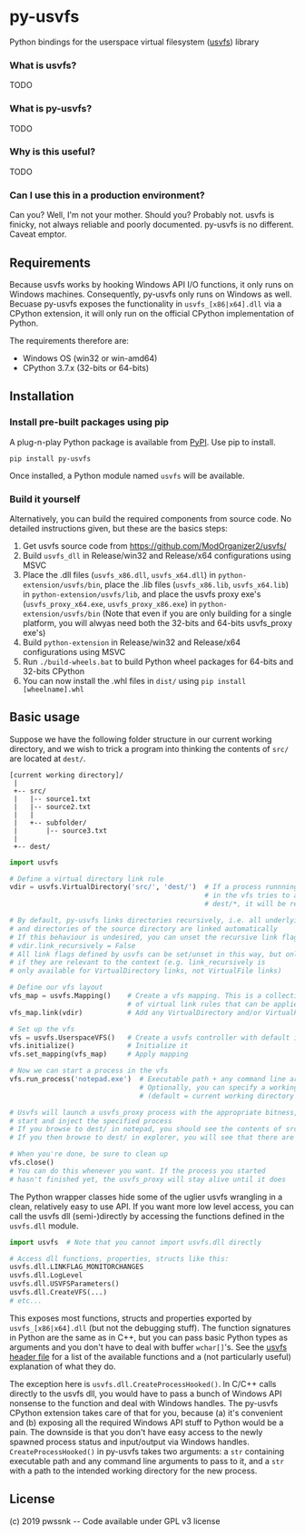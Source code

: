 # py-usvfs
Python bindings for the userspace virtual filesystem ([usvfs](https://github.com/ModOrganizer2/usvfs/)) library

### What is usvfs?
TODO

### What is py-usvfs?
TODO

### Why is this useful?
TODO

### Can I use this in a production environment?
Can you? Well, I'm not your mother. Should you? Probably not. usvfs is finicky, not always reliable and poorly documented. py-usvfs is no different. Caveat emptor.



## Requirements
Because usvfs works by hooking Windows API I/O functions, it only runs on Windows machines. Consequently, py-usvfs only runs on Windows as well.
Becuase py-usvfs exposes the functionality in `usvfs_[x86|x64].dll` via a CPython extension, it will only run on the official CPython implementation of Python. 

The requirements therefore are:
* Windows OS (win32 or win-amd64)
* CPython 3.7.x (32-bits or 64-bits)



## Installation
### Install pre-built packages using pip
A plug-n-play Python package is available from [PyPI](https://pypi.org/). Use pip to install.

```shell
pip install py-usvfs
```

Once installed, a Python module named `usvfs` will be available.

### Build it yourself
Alternatively, you can build the required components from source code. No detailed instructions given, but these are the basics steps:
1. Get usvfs source code from https://github.com/ModOrganizer2/usvfs/ 
2. Build `usvfs_dll` in Release/win32 and Release/x64 configurations using MSVC
3. Place the .dll files (`usvfs_x86.dll`, `usvfs_x64.dll`) in `python-extension/usvfs/bin`, place the .lib files (`usvfs_x86.lib`, `usvfs_x64.lib`) in `python-extension/usvfs/lib`, and place the usvfs proxy exe's (`usvfs_proxy_x64.exe`, `usvfs_proxy_x86.exe`) in `python-extension/usvfs/bin` (Note that even if you are only building for a single platform, you will alwyas need both the 32-bits and 64-bits usvfs_proxy exe's)
4. Build `python-extension` in Release/win32 and Release/x64 configurations using MSVC
5. Run `./build-wheels.bat` to build Python wheel packages for 64-bits and 32-bits CPython
6. You can now install the .whl files in `dist/` using `pip install [wheelname].whl`



## Basic usage
Suppose we have the following folder structure in our current working directory, and we wish to trick a program into thinking the contents of `src/` are located at `dest/`.

```
[current working directory]/
 |
 +-- src/
 |   |-- source1.txt
 |   |-- source2.txt
 |   |
 |   +-- subfolder/
 |       |-- source3.txt
 |
 +-- dest/
```

```python
import usvfs

# Define a virtual directory link rule
vdir = usvfs.VirtualDirectory('src/', 'dest/')  # If a process runnning 
                                                # in the vfs tries to access
                                                # dest/*, it will be redirected to src/*

# By default, py-usvfs links directories recursively, i.e. all underlying files 
# and directories of the source directory are linked automatically
# If this behaviour is undesired, you can unset the recursive link flag:
# vdir.link_recursively = False
# All link flags defined by usvfs can be set/unset in this way, but only 
# if they are relevant to the context (e.g. link_recursively is 
# only available for VirtualDirectory links, not VirtualFile links)

# Define our vfs layout
vfs_map = usvfs.Mapping()    # Create a vfs mapping. This is a collection 
                             # of virtual link rules that can be applied to the vfs
vfs_map.link(vdir)           # Add any VirtualDirectory and/or VirtualFile rules like this

# Set up the vfs
vfs = usvfs.UserspaceVFS()   # Create a usvfs controller with default instance name and configuration
vfs.initialize()             # Initialize it
vfs.set_mapping(vfs_map)     # Apply mapping

# Now we can start a process in the vfs
vfs.run_process('notepad.exe')  # Executable path + any command line arguments. 
                                # Optionally, you can specify a working directory as the second argument 
                                # (default = current working directory of your Python program)                                

# Usvfs will launch a usvfs_proxy process with the appropriate bitness, then 
# start and inject the specified process
# If you browse to dest/ in notepad, you should see the contents of src/
# If you then browse to dest/ in explorer, you will see that there are actually no files there!

# When you're done, be sure to clean up
vfs.close()
# You can do this whenever you want. If the process you started 
# hasn't finished yet, the usvfs_proxy will stay alive until it does
```

The Python wrapper classes hide some of the uglier usvfs wrangling in a clean, relatively easy to use API. If you want more low level access, you can call the usvfs dll (semi-)directly by accessing the functions defined in the `usvfs.dll` module.

```python
import usvfs  # Note that you cannot import usvfs.dll directly

# Access dll functions, properties, structs like this:
usvfs.dll.LINKFLAG_MONITORCHANGES
usvfs.dll.LogLevel
usvfs.dll.USVFSParameters()
usvfs.dll.CreateVFS(...)
# etc...
```
This exposes most functions, structs and properties exported by `usvfs_[x86|x64].dll` (but not the debugging stuff). The function signatures in Python are the same as in C++, but you can pass basic Python types as arguments and you don't have to deal with buffer `wchar[]`'s. See the [usvfs header file](https://github.com/pwssnk/py-usvfs/blob/master/python-extension/usvfs/include/usvfs.h) for a list of the available functions and a (not particularly useful) explanation of what they do.

The exception here is `usvfs.dll.CreateProcessHooked()`. In C/C++ calls directly to the usvfs dll, you would have to pass a bunch of Windows API nonsense to the function and deal with Windows handles. The py-usvfs CPython extension takes care of that for you, because (a) it's convenient and (b) exposing all the required Windows API stuff to Python would be a pain. The downside is that you don't have easy access to the newly spawned process status and input/output via Windows handles.
`CreateProcessHooked()` in py-usvfs takes two arguments: a `str` containing executable path and any command line arguments to pass to it, and a `str` with a path to the intended working directory for the new process.

## License
(c) 2019 pwssnk -- Code available under GPL v3 license